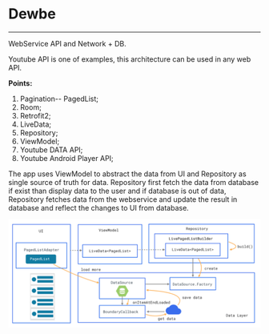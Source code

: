 # Dewbe
** **
 WebService API and
 Network + DB.
 

Youtube API is one of examples, this architecture can be used in any web API.

**Points:**

1. Pagination-- PagedList;
2. Room;
3. Retrofit2;
4. LiveData;
5. Repository;
6. ViewModel;
7. Youtube DATA API;
8. Youtube Android Player API;

The app uses ViewModel to abstract the data from UI and Repository as single source of truth for data. Repository first fetch the data from database if exist than display data to the user and if database is out of data, Repository fetches data from the webservice and update the result in database and reflect the changes to UI from database.

![](https://github.com/ed828a/Dewbe/blob/develop/architect_Net_DB.png)
